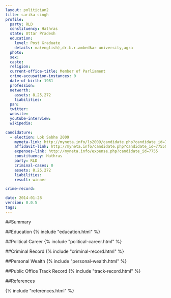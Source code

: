 ```yaml
---
layout: politician2
title: sarika singh
profile: 
  party: RLD
  constituency: Hathras
  state: Uttar Pradesh
  education: 
    level: Post Graduate
    details: ma(english),dr.b.r.ambedkar university,agra
  photo: 
  sex: 
  caste: 
  religion: 
  current-office-title: Member of Parliament
  crime-accusation-instances: 0
  date-of-birth: 1981
  profession: 
  networth: 
    assets: 8,25,272
    liabilities: 
  pan: 
  twitter: 
  website: 
  youtube-interview: 
  wikipedia: 

candidature: 
  - election: Lok Sabha 2009
    myneta-link: http://myneta.info/ls2009/candidate.php?candidate_id=7755
    affidavit-link: http://myneta.info/candidate.php?candidate_id=7755&scan=original
    expenses-link: http://myneta.info/expense.php?candidate_id=7755
    constituency: Hathras 
    party: RLD
    criminal-cases: 0
    assets: 8,25,272
    liabilities: 
    result: winner 

crime-record: 

date: 2014-01-28
version: 0.0.5
tags: 
---
```

##Summary


##Education
{% include "education.html" %}


##Political Career
{% include "political-career.html" %}


##Criminal Record
{% include "criminal-record.html" %}


##Personal Wealth
{% include "personal-wealth.html" %}


##Public Office Track Record
{% include "track-record.html" %}


##References


{% include "references.html" %}